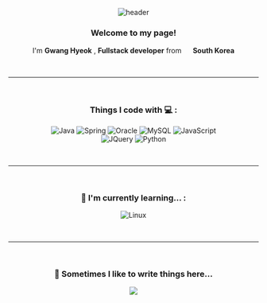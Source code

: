 <div align="center"> 
  
![header](https://capsule-render.vercel.app/api?type=waving&height=240&text=Hi%20there%20👋&fontAlign=75&fontAlignY=40&color=0:CCFFFF,100:0067A3)

</div>

<div align="center">

### Welcome to my page!   

I'm **Gwang Hyeok**
, **Fullstack developer**
from <img src="https://emojipedia-us.s3.dualstack.us-west-1.amazonaws.com/thumbs/120/joypixels/340/flag-south-korea_1f1f0-1f1f7.png" width="15" />
**South Korea**

</div>

<br>
<hr>
<br>

<div align="center">

  ### Things I code with :computer: :
  ![Java](https://img.shields.io/badge/java-%23ffa500.svg?style=for-the-badge&logo=java&logoColor=white)
  ![Spring](https://img.shields.io/badge/spring-%23D81159.svg?style=for-the-badge&logo=spring&logoColor=white)
  ![Oracle](https://img.shields.io/badge/Oracle-%2321838?style=for-the-badge&logo=oracle&logoColor=white) 
  ![MySQL](https://img.shields.io/badge/mysql-%238F2D56.svg?style=for-the-badge&logo=mysql&logoColor=white)
  ![JavaScript](https://img.shields.io/badge/javascript-%23e85a71.svg?style=for-the-badge&logo=javascript&logoColor=white) <br>
  ![JQuery](https://img.shields.io/badge/jQuery-%234ea1d3.svg?style=for-the-badge&logo=jQuery&logoColor=white)
  ![Python](https://img.shields.io/badge/Python-%233776AB.svg?style=for-the-badge&logo=Python&logoColor=white) <br>
  
  
</div>

<br>
<hr>
<br>

<div align="center">

  ### 🌱 I'm currently learning... :
  ![Linux](https://img.shields.io/badge/Linux-%23454552.svg?style=for-the-badge&logo=Linux&logoColor=white)

</div>

<br>
<hr>
<br>

<div align="center">

  ### 💬 Sometimes I like to write things here...
  <a href="https://blog.naver.com/blacksocks93/"><img src="https://img.shields.io/badge/-My%20Blog-17bf63?&style=for-the-badge&logo=blog&logoColor=black" /></a>

</div>

<!--
**BlackSocks1993/BlackSocks1993** is a ✨ _special_ ✨ repository because its `README.md` (this file) appears on your GitHub profile.

Here are some ideas to get you started:

- 🔭 I’m currently working on ...
- 🌱 I’m currently learning ...
- 👯 I’m looking to collaborate on ...
- 🤔 I’m looking for help with ...
- 💬 Ask me about ...
- 📫 How to reach me: ...
- 😄 Pronouns: ...
- ⚡ Fun fact: ...
-->
